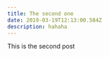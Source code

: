 ```yaml
---
title: The second one
date: 2019-03-19T12:13:00.584Z
description: hahaha
---
```

This is the second post
